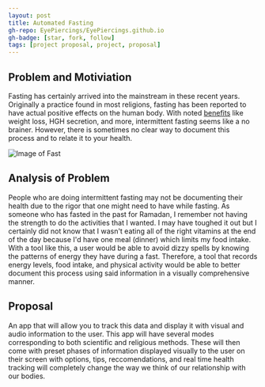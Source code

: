 ```yaml
---
layout: post
title: Automated Fasting
gh-repo: EyePiercings/EyePiercings.github.io
gh-badge: [star, fork, follow]
tags: [project proposal, project, proposal]
---
```


## Problem and Motiviation
Fasting has certainly arrived into the mainstream in these recent years. Originally a practice found in most religions, fasting has 
been reported to have actual positive effects on the human body. With noted [benefits](https://draxe.com/benefits-fasting/) like weight 
loss, HGH secretion, and more, intermittent fasting seems like a no brainer. However, there is sometimes no clear way to document this 
process and to relate it to your health. 

![Image of Fast](https://www.lds.org/youth/bc/youth/article/fasting-is-what/images/fasting-is-what-517x268-ne89oct38-Westerberg.jpg)

## Analysis of Problem
People who are doing intermittent fasting may not be documenting their health due to the rigor that one might need to have while fasting. 
As someone who has fasted in the past for Ramadan, I remember not having the strength to do the activities that I wanted. I may have 
toughed it out but I certainly did not know that I wasn't eating all of the right vitamins at the end of the day because I'd have one meal
(dinner) which limits my food intake. With a tool like this, a user would be able to avoid dizzy spells by knowing the patterns of energy 
they have during a fast. Therefore, a tool that records energy levels, food intake, and physical activity would be able to better document
this process using said information in a visually comprehensive manner.

## Proposal
An app that will allow you to track this data and display it with visual and audio information to the user. This app will have several modes corresponding to both scientific and religious methods. These will then come with preset phases of information displayed visually to 
the user on their screen with options, tips, reccomendations, and real time health tracking will completely change the way we think of our
relationship with our bodies.
